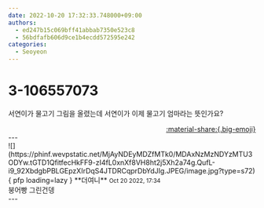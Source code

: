 ```yaml
---
date: 2022-10-20 17:32:33.748000+09:00
authors:
  - ed247b15c069bff41abbab7350e523c8
  - 56bdfafb606d9ce1b4ecdd572595e242
categories:
  - Seoyeon
---
```


# 3-106557073

<div class="post-container" markdown="1">
<div class="content-container md-sidebar__scrollwrap" markdown="1">

서연이가 물고기 그림을 올렸는데 서연이가 이제 물고기 엄마라는 뜻인가요?

</div>
</div>

<div style="text-align: right;" markdown="1">
<a href="https://weverse.io/fromis9/fanpost/3-106557073" style="text-align: right;">:material-share:{.big-emoji}</a>
</div>
---

<div class="comments-container md-sidebar__scrollwrap" markdown="1">
<div class="comment" markdown="1">
<div class='id-container' markdown="1">
![](https://phinf.wevpstatic.net/MjAyNDEyMDZfMTk0/MDAxNzMzNDYzMTU3ODYw.tGTD1QfitfecHkFF9-zI4fL0xnXf8VH8ht2j5Xh2a74g.QufL-i9_92XbdgbPBLGEpzXIrDqS4JTDRCqprDbYdJIg.JPEG/image.jpg?type=s72){ pfp loading=lazy }
**<span class="artist">더여니</span>** <small>Oct 20 2022, 17:34</small><br>
</div>
<div class='comment-body' markdown="1">
붕어빵 그린건뎅
</div>
</div>
</div>
---
